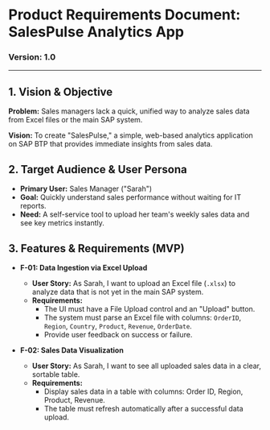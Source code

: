 # Product Requirements Document: SalesPulse Analytics App

### Version: 1.0

---

## 1. Vision & Objective

**Problem:** Sales managers lack a quick, unified way to analyze sales data from Excel files or the main SAP system.

**Vision:** To create "SalesPulse," a simple, web-based analytics application on SAP BTP that provides immediate insights from sales data.

## 2. Target Audience & User Persona

* **Primary User:** Sales Manager ("Sarah")
* **Goal:** Quickly understand sales performance without waiting for IT reports.
* **Need:** A self-service tool to upload her team's weekly sales data and see key metrics instantly.

## 3. Features & Requirements (MVP)

* **F-01: Data Ingestion via Excel Upload**
    * **User Story:** As Sarah, I want to upload an Excel file (`.xlsx`) to analyze data that is not yet in the main SAP system.
    * **Requirements:**
        * The UI must have a File Upload control and an "Upload" button.
        * The system must parse an Excel file with columns: `OrderID`, `Region`, `Country`, `Product`, `Revenue`, `OrderDate`.
        * Provide user feedback on success or failure.

* **F-02: Sales Data Visualization**
    * **User Story:** As Sarah, I want to see all uploaded sales data in a clear, sortable table.
    * **Requirements:**
        * Display sales data in a table with columns: Order ID, Region, Product, Revenue.
        * The table must refresh automatically after a successful data upload.
